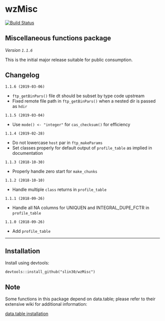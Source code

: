 # wzMisc
[![Build Status](https://travis-ci.org/slin30/wzMisc.svg?branch=master)](https://travis-ci.org/slin30/wzMisc)  


## Miscellaneous functions package
*Version `1.1.6`*

This is the initial major release suitable for public consumption. 

## Changelog
`1.1.6 (2019-03-06)`
* `ftp_getBinPars()` file dt should be subset by type code upstream
* Fixed remote file path in `ftp_getBinPars()` when a nested dir is passed as `hdir`

`1.1.5 (2019-03-04)`
* Use `mode() <- "integer"` for `cas_checksum()` for efficiency

`1.1.4 (2019-02-28)`
* Do not lowercase `host` par in `ftp_makeParams`
* Set classes properly for default output of `profile_table` as implied in documentation

`1.1.3 (2018-10-30)`
* Properly handle zero start for `make_chunks`

`1.1.2 (2018-10-10)`
* Handle multiple `class` returns in `profile_table`

`1.1.1 (2018-09-26)`
* Handle all NA columns for UNIQUEN and INTEGRAL_DUPE_FCTR in `profile_table` 

`1.1.0 (2018-09-26)`

* Add `profile_table`

---

## Installation

Install using devtools:

`devtools::install_github("slin30/wzMisc")`

## Note

Some functions in this package depend on data.table; please refer to their extensive wiki
for additional information:

[data.table installation](https://github.com/Rdatatable/data.table/wiki)
